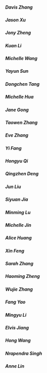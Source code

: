 ##### Davis Zhang
##### Jason Xu
##### Jony Zheng
##### Kuan Li
##### Michelle Wang
##### Yayun Sun
##### Dongchen Tang
##### Michelle Hua
##### Jane Gong
##### Taowen Zhang
##### Eve Zhang
##### Yi Fang
##### Hongyu Qi
##### Qingzhen Deng
##### Jun Liu
##### Siyuan Jia
##### Minming Lu
##### Michelle Jin
##### Alice Huang
##### Xin Feng
##### Sarah Zhang
##### Haoming Zheng
##### Wujie Zhang
##### Fang Yao
##### Mingyu Li
##### Elvis Jiang
##### Hong Wang
##### Nrapendra Singh
##### Anne Lin
